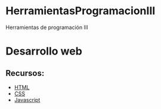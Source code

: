 # HerramientasProgramacionIII
Herramientas de programación III

# Desarrollo web

## Recursos:

* [HTML](https://lenguajehtml.com/)
* [CSS](https://lenguajecss.com/)
* [Javascript](https://lenguajejs.com/)

